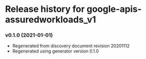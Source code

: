 # Release history for google-apis-assuredworkloads_v1

### v0.1.0 (2021-01-01)

* Regenerated from discovery document revision 20201112
* Regenerated using generator version 0.1.0

